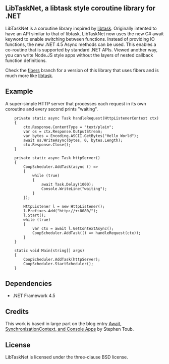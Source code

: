 LibTaskNet, a libtask style coroutine library for .NET
------------------------------------------------------

LibTaskNet is a coroutine library inspired by [libtask].  Originally intented to
have an API similar to that of libtask, LibTaskNet now uses the new C# await
keyword to enable switching between functions.  Instead of providing IO
functions, the new .NET 4.5 Async methods can be used.  This enables a
co-routine that is supported by standard .NET APIs.  Viewed another way, you can
write Node.JS style apps without the layers of nested callback function
definitions.

Check the [fibers] branch for a version of this library that uses fibers and is
much more like [libtask].

Example
-------
A super-simple HTTP server that processes each request in its own coroutine and
every second prints "waiting".

        private static async Task handleRequest(HttpListenerContext ctx)
        {
            ctx.Response.ContentType = "text/plain";
            var os = ctx.Response.OutputStream;
            var bytes = Encoding.ASCII.GetBytes("Hello World");
            await os.WriteAsync(bytes, 0, bytes.Length);
            ctx.Response.Close();
        }

        private static async Task httpServer()
        {
            CoopScheduler.AddTask(async () =>
            {
                while (true)
                {
                    await Task.Delay(1000);
                    Console.WriteLine("waiting");
                }
            });

            HttpListener l = new HttpListener();
            l.Prefixes.Add("http://+:8080/");
            l.Start();
            while (true)
            {
                var ctx = await l.GetContextAsync();
                CoopScheduler.AddTask(() => handleRequest(ctx));
            }
        }

        static void Main(string[] args)
        {
            CoopScheduler.AddTask(httpServer);
            CoopScheduler.StartScheduler();
        }

Dependencies
------------

 - .NET Framework 4.5

Credits
-------
This work is based in large part on the blog entry [Await, SynchronizationContext, and Console Apps]
by Stephen Toub.

License
-------

LibTaskNet is licensed under the three-clause BSD license.

  [libtask]: http://swtch.com/libtask/
  [Await, SynchronizationContext, and Console Apps]: http://blogs.msdn.com/b/pfxteam/archive/2012/01/20/10259049.aspx
  [fibers]: https://github.com/AustinWise/LibTaskNet/tree/fibers
